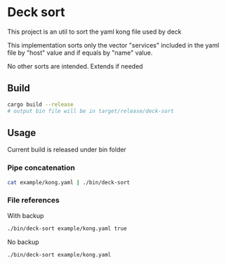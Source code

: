 # Deck sort
This project is an util to sort the yaml kong file used by deck

This implementation sorts only the vector "services" included in the yaml file by "host" value and if equals by "name" value.

No other sorts are intended. Extends if needed

## Build
```bash
cargo build --release
# output bin file will be in target/release/deck-sort
```

## Usage
Current build is released under bin folder
### Pipe concatenation
```bash
cat example/kong.yaml | ./bin/deck-sort
```
### File references
With backup
```bash
./bin/deck-sort example/kong.yaml true
```
No backup
```bash
./bin/deck-sort example/kong.yaml
```